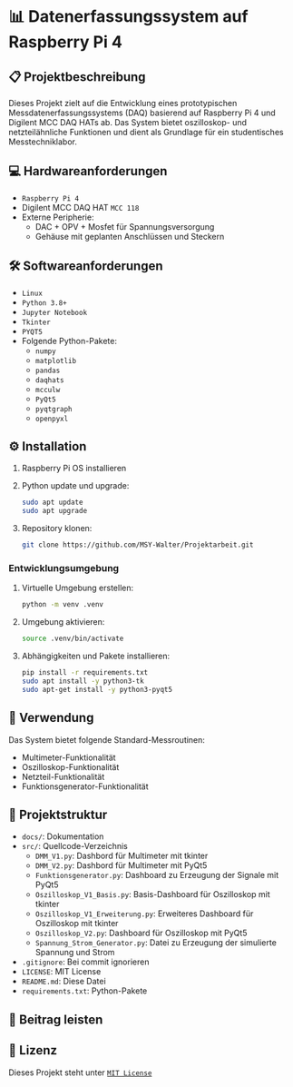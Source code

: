 # 📊 Datenerfassungssystem auf Raspberry Pi 4

## 📋 Projektbeschreibung

Dieses Projekt zielt auf die Entwicklung eines prototypischen Messdatenerfassungssystems (DAQ) basierend auf Raspberry Pi 4 und Digilent MCC DAQ HATs ab. Das System bietet oszilloskop- und netzteilähnliche Funktionen und dient als Grundlage für ein studentisches Messtechniklabor.

## 💻 Hardwareanforderungen

- `Raspberry Pi 4`
- Digilent MCC DAQ HAT `MCC 118`
- Externe Peripherie:
  - DAC + OPV + Mosfet für Spannungsversorgung
  - Gehäuse mit geplanten Anschlüssen und Steckern

## 🛠️ Softwareanforderungen

- `Linux`
- `Python 3.8+`
- `Jupyter Notebook`
- `Tkinter`
- `PYQT5`
- Folgende Python-Pakete:
  - `numpy`
  - `matplotlib`
  - `pandas`
  - `daqhats`
  - `mcculw`
  - `PyQt5`
  - `pyqtgraph`
  - `openpyxl`

## ⚙️ Installation

1. Raspberry Pi OS installieren
2. Python update und upgrade:

   ```bash
   sudo apt update
   sudo apt upgrade
   ```

3. Repository klonen:

   ```bash
   git clone https://github.com/MSY-Walter/Projektarbeit.git
   ```

### Entwicklungsumgebung

1. Virtuelle Umgebung erstellen:

   ```bash
   python -m venv .venv
   ```

2. Umgebung aktivieren:

   ```bash
   source .venv/bin/activate
   ```

3. Abhängigkeiten und Pakete installieren:

   ```bash
   pip install -r requirements.txt
   sudo apt install -y python3-tk
   sudo apt-get install -y python3-pyqt5
   ```

## 🚀 Verwendung

Das System bietet folgende Standard-Messroutinen:

- Multimeter-Funktionalität
- Oszilloskop-Funktionalität
- Netzteil-Funktionalität
- Funktionsgenerator-Funktionalität

## 📂 Projektstruktur

- `docs/`: Dokumentation
- `src/`: Quellcode-Verzeichnis
  - `DMM_V1.py`: Dashbord für Multimeter mit tkinter
  - `DMM_V2.py`: Dashbord für Multimeter mit PyQt5
  - `Funktionsgenerator.py`: Dashboard zu Erzeugung der Signale mit PyQt5
  - `Oszilloskop_V1_Basis.py`: Basis-Dashboard für Oszilloskop mit tkinter
  - `Oszilloskop_V1_Erweiterung.py`: Erweiteres Dashboard für Oszilloskop mit tkinter
  - `Oszilloskop_V2.py`: Dashboard für Oszilloskop mit PyQt5
  - `Spannung_Strom_Generator.py`: Datei zu Erzeugung der simulierte Spannung und Strom
- `.gitignore`: Bei commit ignorieren
- `LICENSE`: MIT License
- `README.md`: Diese Datei
- `requirements.txt`: Python-Pakete

## 🤝 Beitrag leisten

## 📜 Lizenz

Dieses Projekt steht unter [`MIT License`](LICENSE)

